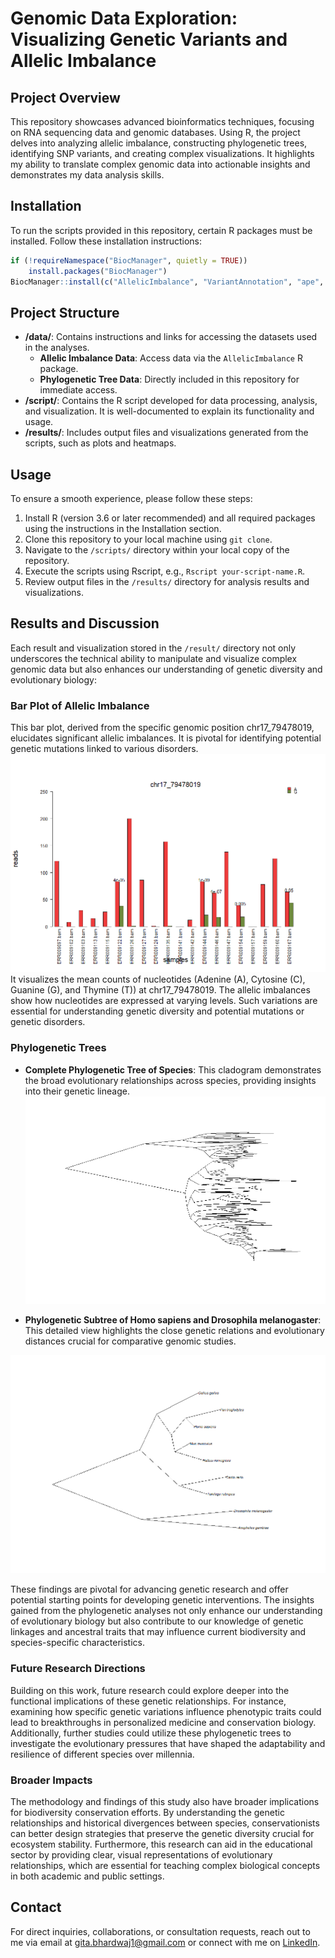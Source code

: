# Genomic Data Exploration: Visualizing Genetic Variants and Allelic Imbalance

## Project Overview
This repository showcases advanced bioinformatics techniques, focusing on RNA sequencing data and genomic databases. Using R, the project delves into analyzing allelic imbalance, constructing phylogenetic trees, identifying SNP variants, and creating complex visualizations. It highlights my ability to translate complex genomic data into actionable insights and demonstrates my data analysis skills.

## Installation
To run the scripts provided in this repository, certain R packages must be installed. Follow these installation instructions:

```R
if (!requireNamespace("BiocManager", quietly = TRUE))
    install.packages("BiocManager")
BiocManager::install(c("AllelicImbalance", "VariantAnnotation", "ape", "ComplexHeatmap"))
```

## Project Structure
- **/data/**: Contains instructions and links for accessing the datasets used in the analyses.
  - **Allelic Imbalance Data**: Access data via the `AllelicImbalance` R package.
  - **Phylogenetic Tree Data**: Directly included in this repository for immediate access.
- **/script/**: Contains the R script developed for data processing, analysis, and visualization. It is well-documented to explain its functionality and usage.
- **/results/**: Includes output files and visualizations generated from the scripts, such as plots and heatmaps.

## Usage
To ensure a smooth experience, please follow these steps:
1. Install R (version 3.6 or later recommended) and all required packages using the instructions in the Installation section.
2. Clone this repository to your local machine using `git clone`.
3. Navigate to the `/scripts/` directory within your local copy of the repository.
4. Execute the scripts using Rscript, e.g., `Rscript your-script-name.R`.
5. Review output files in the `/results/` directory for analysis results and visualizations.

## Results and Discussion
Each result and visualization stored in the `/result/` directory not only underscores the technical ability to manipulate and visualize complex genomic data but also enhances our understanding of genetic diversity and evolutionary biology:

### Bar Plot of Allelic Imbalance
This bar plot, derived from the specific genomic position chr17_79478019, elucidates significant allelic imbalances. It is pivotal for identifying potential genetic mutations linked to various disorders.
![Bar Plot of Allelic Imbalance](results/Bar%20Plot%20of%20Allelic%20Imbalance.png)
It visualizes the mean counts of nucleotides (Adenine (A), Cytosine (C), Guanine (G), and Thymine (T)) at chr17_79478019. The allelic imbalances show how nucleotides are expressed at varying levels. Such variations are essential for understanding genetic diversity and potential mutations or genetic disorders.

### Phylogenetic Trees
- **Complete Phylogenetic Tree of Species**: This cladogram demonstrates the broad evolutionary relationships across species, providing insights into their genetic lineage.
![Complete Phylogenetic Tree of Species](results/Complete%20Phylogenetic%20Tree%20of%20Species.png)

- **Phylogenetic Subtree of Homo sapiens and Drosophila melanogaster**: This detailed view highlights the close genetic relations and evolutionary distances crucial for comparative genomic studies.

![Phylogenetic Subtree of Homo sapiens and Drosophila melanogaster](results/Phylogenetic%20Subtree%20of%20Homo%20sapiens%20and%20Drosophila%20melanogaster.png)

These findings are pivotal for advancing genetic research and offer potential starting points for developing genetic interventions. The insights gained from the phylogenetic analyses not only enhance our understanding of evolutionary biology but also contribute to our knowledge of genetic linkages and ancestral traits that may influence current biodiversity and species-specific characteristics.

### Future Research Directions
Building on this work, future research could explore deeper into the functional implications of these genetic relationships. For instance, examining how specific genetic variations influence phenotypic traits could lead to breakthroughs in personalized medicine and conservation biology. Additionally, further studies could utilize these phylogenetic trees to investigate the evolutionary pressures that have shaped the adaptability and resilience of different species over millennia.

### Broader Impacts
The methodology and findings of this study also have broader implications for biodiversity conservation efforts. By understanding the genetic relationships and historical divergences between species, conservationists can better design strategies that preserve the genetic diversity crucial for ecosystem stability. Furthermore, this research can aid in the educational sector by providing clear, visual representations of evolutionary relationships, which are essential for teaching complex biological concepts in both academic and public settings.

## Contact
For direct inquiries, collaborations, or consultation requests, reach out to me via email at [gita.bhardwaj1@gmail.com](mailto:gita.bhardwaj1@gmail.com) or connect with me on [LinkedIn](https://www.linkedin.com/in/gitabhardwaj/).
```
